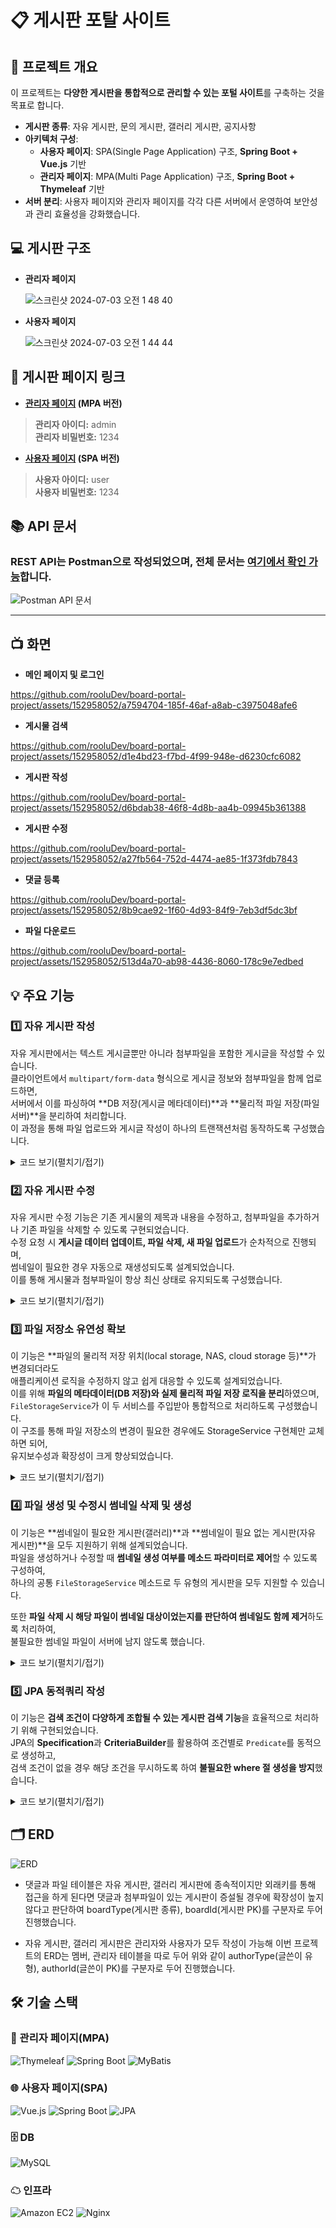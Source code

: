 # 📋 게시판 포탈 사이트

## 📝 프로젝트 개요
이 프로젝트는 **다양한 게시판을 통합적으로 관리할 수 있는 포털 사이트**를 구축하는 것을 목표로 합니다.

- **게시판 종류**: 자유 게시판, 문의 게시판, 갤러리 게시판, 공지사항
- **아키텍처 구성**:
  - **사용자 페이지**: SPA(Single Page Application) 구조, **Spring Boot + Vue.js** 기반
  - **관리자 페이지**: MPA(Multi Page Application) 구조, **Spring Boot + Thymeleaf** 기반
- **서버 분리**: 사용자 페이지와 관리자 페이지를 각각 다른 서버에서 운영하여 보안성과 관리 효율성을 강화했습니다.

## 💻 게시판 구조
+ **관리자 페이지**

  ![스크린샷 2024-07-03 오전 1 48 40](https://github.com/rooluDev/board-portal-project/assets/152958052/de163dde-e054-45a2-ab1a-9c24c66579ad)

+ **사용자 페이지**

  ![스크린샷 2024-07-03 오전 1 44 44](https://github.com/rooluDev/board-portal-project/assets/152958052/3be17fef-4c92-4e07-8611-d81a5cb7541a)


## 🔗 게시판 페이지 링크
+ **[관리자 페이지](http://3.35.111.101:8082/login) (MPA 버전)**
 
> **관리자 아이디:** admin  
> **관리자 비밀번호:** 1234
 
+ **[사용자 페이지](http://3.35.111.101/) (SPA 버전)**

> **사용자 아이디:** user  
> **사용자 비밀번호:** 1234

## 📚 API 문서

### REST API는 Postman으로 작성되었으며, 전체 문서는 [여기에서 확인 가능](https://documenter.getpostman.com/view/32925626/2sA3JRXyGT)합니다.

![Postman API 문서](https://github.com/rooluDev/board-portal-project/assets/152958052/71e90744-543d-415b-a027-94109042d4da)

---


## 📺 화면
  + **메인 페이지 및 로그인**
  

https://github.com/rooluDev/board-portal-project/assets/152958052/a7594704-185f-46af-a8ab-c3975048afe6

  + **게시물 검색**


https://github.com/rooluDev/board-portal-project/assets/152958052/d1e4bd23-f7bd-4f99-948e-d6230cfc6082


  + **게시판 작성**
  

https://github.com/rooluDev/board-portal-project/assets/152958052/d6bdab38-46f8-4d8b-aa4b-09945b361388


  + **게시판 수정**

https://github.com/rooluDev/board-portal-project/assets/152958052/a27fb564-752d-4474-ae85-1f373fdb7843


  
  + **댓글 등록**


https://github.com/rooluDev/board-portal-project/assets/152958052/8b9cae92-1f60-4d93-84f9-7eb3df5dc3bf


  + **파일 다운로드**
  

https://github.com/rooluDev/board-portal-project/assets/152958052/513d4a70-ab98-4436-8060-178c9e7edbed



## 💡 주요 기능

### 1️⃣ 자유 게시판 작성

자유 게시판에서는 텍스트 게시글뿐만 아니라 첨부파일을 포함한 게시글을 작성할 수 있습니다.  
클라이언트에서 `multipart/form-data` 형식으로 게시글 정보와 첨부파일을 함께 업로드하면,  
서버에서 이를 파싱하여 **DB 저장(게시글 메타데이터)**과 **물리적 파일 저장(파일 서버)**을 분리하여 처리합니다.  
이 과정을 통해 파일 업로드와 게시글 작성이 하나의 트랜잭션처럼 동작하도록 구성했습니다.

  <details>
   <summary>코드 보기(펼치기/접기)</summary>
  
    Controller
     ```
      @PostMapping("/board/free")
        public ResponseEntity addBoard(@Valid @ModelAttribute FreeBoardDto freeBoardDto,
                                       @RequestPart(name = "file", required = false) MultipartFile[] fileList,
                                       HttpServletRequest request) {
    
            ...
    
            return ResponseEntity.ok().build();
    
     ```
    DB Service
    ```
        /**
         * 자유게시물 추가
         *
         * @param freeBoardDto ( category_id, author_type, author_id, title, content )
         */
        Long addBoard(FreeBoardDto freeBoardDto);
    ```
    Storage Service
    ```
        /**
         * Multipart File List DB저장 및 물리적 파일 저장
         *
         * @param fileList 저장할 파일 리스트
         * @param boardId 게시판 번호
         * @param boardType 게시판 타입
         * @param thumbnail 썸네일 저장 할지
         */
        void storageFileList(MultipartFile[] fileList, Long boardId, String boardType, boolean thumbnail);
    ```
    
    [Controller 전체 코드](https://github.com/rooluDev/board-portal-project/blob/main/user-page/backend/src/main/java/com/user/backend/controller/FreeBoardController.java#L114-L145)
    
    [Storage Service 전체 코드](https://github.com/rooluDev/board-portal-project/blob/main/user-page/backend/src/main/java/com/user/backend/service/LocalStorageService.java#L34-L68)
  </details>

### 2️⃣ 자유 게시판 수정

자유 게시판 수정 기능은 기존 게시물의 제목과 내용을 수정하고, 첨부파일을 추가하거나 기존 파일을 삭제할 수 있도록 구현되었습니다.  
수정 요청 시 **게시글 데이터 업데이트, 파일 삭제, 새 파일 업로드**가 순차적으로 진행되며,  
썸네일이 필요한 경우 자동으로 재생성되도록 설계되었습니다.  
이를 통해 게시물과 첨부파일이 항상 최신 상태로 유지되도록 구성했습니다.


  <details>
    <summary>코드 보기(펼치기/접기)</summary>
   
     Controller
     ```
      /**
        * 자유게시판 수정
        *
        * @param boardId          PathVariable ( pk )
        * @param freeBoardDto     수정할 데이터
        * @param fileList         추가할 파일
        * @param deleteFileIdList 삭제할 파일의 pk 리스트
        * @param request          HttpServletRequest
        * @return null
        */
       @PutMapping("/board/free/{boardId}")
       public ResponseEntity modifyBoard(@PathVariable(name = "boardId") Long boardId,
                                         @Valid @ModelAttribute FreeBoardDto freeBoardDto,
                                         @RequestParam(name = "deleteFileIdList") List<Long> deleteFileIdList,
                                         @RequestPart(name = "file", required = false) MultipartFile[] fileList,
                                         HttpServletRequest request) {
   
           
           ...
  
           return ResponseEntity.ok().build();
      ```
      
      DB Service
      ```
      /**
       * 게시물 수정
       *
       * @param freeBoardDto ( categoryId, title, content, boardId )
       */
      void modifyBoard(FreeBoardDto freeBoardDto);
      ```
      
      Storage Service
      ```
      /**
       * 썸네일 DB저장 및 물리적 파일 저장
       *
       * @param fileDto 썸네일로 저장할 FileDto
       */
      void storageThumbnail(FileDto fileDto);
  
      /**
       * 파일 리스트 삭제
       *
       * @param deleteFileIdList 삭제할 파일들의 pk 리스트
       * @return 썸네일로 만든 파일 대상이 삭제가 되었는지
       */
      boolean deleteFileList(List<Long> deleteFileIdList);
      ```
      Mapper
      ```
      /**
       * UPDATE tb_free_board
       *
       * @param freeBoardDto ( categoryId, title, content, boardId )
       */
      void updateBoard(FreeBoardDto freeBoardDto);
      ```
      [Controller 전체코드](https://github.com/rooluDev/board-portal-project/blob/main/user-page/backend/src/main/java/com/user/backend/controller/FreeBoardController.java#L147-L186)
  
      [Storage Servie 전체코드](https://github.com/rooluDev/board-portal-project/blob/main/user-page/backend/src/main/java/com/user/backend/service/LocalStorageService.java#L34-L68)
   </details>

### 3️⃣ 파일 저장소 유연성 확보

이 기능은 **파일의 물리적 저장 위치(local storage, NAS, cloud storage 등)**가 변경되더라도  
애플리케이션 로직을 수정하지 않고 쉽게 대응할 수 있도록 설계되었습니다.  
이를 위해 **파일의 메타데이터(DB 저장)와 실제 물리적 파일 저장 로직을 분리**하였으며,  
`FileStorageService`가 이 두 서비스를 주입받아 통합적으로 처리하도록 구성했습니다.  
이 구조를 통해 파일 저장소의 변경이 필요한 경우에도 StorageService 구현체만 교체하면 되어,  
유지보수성과 확장성이 크게 향상되었습니다.

  <details>
    <summary>코드 보기(펼치기/접기)</summary>

     물리적 파일의 저장 위치 변경에 대응하기 위하여 (local storage, cloud storage, NAS 등...) 물리적 파일을 저장하는 StorageService Interface와 metadata를 저장하는 FileService Interface를 분리하고 
     위 두 인터페이스를 의존성을 주입하여 작동하는 FileStorageService를 작성해 유연성을 확보하였다.
   
          Metadata 저장소
          ```
         /**
         * File Service Interface
         */
         public interface FileService {
         
             /**
              * File 등록
              *
              * @param fileList DB에 저장할 File List
              * @param boardId  boardId ( pk )
              * @return 저장된 FileList
              */
             List<FileDto> addFileList(List<FileDto> fileList, Long boardId);
      
             ...
          ```
      
          물리적 파일 저장소
          ```
         /**
          * Storage Service
          */
         public interface StorageService {
         
             /**
              * Multipart File 리스트 물리적 파일 생성
              *
              * @param multipartFiles 저장할 파일
              * @param boardType 보드 타입
              * @return 저장된 파일들 FileDto 리스트
              */
             List<FileDto> storageFileList(MultipartFile[] multipartFiles, String boardType);
         
             /**
              * FileDto로 썸네일 물리적 생성
              *
              * @param fileDto 생성할 원본 파일
              * @return 생성된 Thumbnail의 객체
              */
             ThumbnailDto storageThumbnailFromFile(FileDto fileDto);
         }
         ```
      
         FileStorageService impl
         ```
         /**
          * FileStorageService Impl
          */
         @Service
         @RequiredArgsConstructor
         @Primary
         public class FileStorageServiceImpl implements FileStorageService {
         
             private final StorageService storageService;
             private final FileService fileService;
             private final ThumbnailService thumbnailService;
      
         ...
         ```
  
      [FileStorage Service 전체 코드](https://github.com/rooluDev/board-portal-project/blob/main/user-page/backend/src/main/java/com/user/backend/service/FileStorageServiceImpl.java)
  
   </details>

### 4️⃣ 파일 생성 및 수정시 썸네일 삭제 및 생성

이 기능은 **썸네일이 필요한 게시판(갤러리)**과 **썸네일이 필요 없는 게시판(자유 게시판)**을 모두 지원하기 위해 설계되었습니다.  
파일을 생성하거나 수정할 때 **썸네일 생성 여부를 메소드 파라미터로 제어**할 수 있도록 구성하여,  
하나의 공통 `FileStorageService` 메소드로 두 유형의 게시판을 모두 지원할 수 있습니다.  

또한 **파일 삭제 시 해당 파일이 썸네일 대상이었는지를 판단하여 썸네일도 함께 제거**하도록 처리하여,  
불필요한 썸네일 파일이 서버에 남지 않도록 했습니다.

  <details>
     <summary>코드 보기(펼치기/접기)</summary>
     썸네일이 필요한 게시판(갤러리)과 썸네일이 필요 없는 게시판(자유 게시판) 둘 다 사용하는 File Storage Service에서 썸네일의 생성 유무를 직접 주입해서 둘 다 사용 가능한 메소드를 생성했다.
  
     삭제 메소드
     ```
     /**
       * 파일 리스트 삭제
       *
       * @param deleteFileIdList 삭제할 파일들의 pk 리스트
       * @return 썸네일로 만든 파일 대상이 삭제가 되었는지
       */
      boolean deleteFileList(List<Long> deleteFileIdList);
     ```
     
     생성 메소드
     ```
     /**
       * Multipart File List DB저장 및 물리적 파일 저장
       *
       * @param fileList 저장할 파일 리스트
       * @param boardId 게시판 번호
       * @param boardType 게시판 타입
       * @param thumbnail 썸네일 저장 할지
       */
      void storageFileList(MultipartFile[] fileList, Long boardId, String boardType, boolean thumbnail);
     ```
  
     [FileStorageServiceImpl 전체 코드](https://github.com/rooluDev/board-portal-project/blob/main/user-page/backend/src/main/java/com/user/backend/service/FileStorageServiceImpl.java)
  </details>


### 5️⃣ JPA 동적쿼리 작성

이 기능은 **검색 조건이 다양하게 조합될 수 있는 게시판 검색 기능**을 효율적으로 처리하기 위해 구현되었습니다.  
JPA의 **Specification**과 **CriteriaBuilder**를 활용하여 조건별로 `Predicate`를 동적으로 생성하고,  
검색 조건이 없을 경우 해당 조건을 무시하도록 하여 **불필요한 where 절 생성을 방지**했습니다.

  <details>
   <summary>코드 보기(펼치기/접기)</summary>
     JPA의 Specification과 CriteriaBuilder를 활용하여 조건별 Predicate를 동적으로 생성하고, 검색 조건이 없는 경우에는 해당 조건을 무시하도록 구현.
  
     자유 게시판 Specification Class
     ```
     /**
       * 검색조건을 통한 쿼리 생성
       *
       * @param searchConditionDto 검색 조건
       * @return 쿼리
       */
      public static Specification<FreeBoard> findBySearchCondition(SearchConditionDto searchConditionDto) {
       ...
     ```
     
     FreeBoardRepository
     ```
     default Page<FreeBoard> findBySearchCondition(SearchConditionDto searchConditionDto) {
          Specification<FreeBoard> specification = FreeBoardSpecification.findBySearchCondition(searchConditionDto);
          Sort.Direction direction = Sort.Direction.fromString(searchConditionDto.getOrderDirection());
          String orderValue = searchConditionDto.getOrderValue() != null ? searchConditionDto.getOrderValue() : "createdAt";
          Pageable pageable = PageRequest.of(searchConditionDto.getPageNum() - 1, searchConditionDto.getPageSize(), direction, orderValue);
          return findAll(specification, pageable);
      }
     ```
  
     [FreeBoardSpecification 전체 코드](https://github.com/rooluDev/board-portal-project/blob/main/user-page/backend/src/main/java/com/user/backend/specification/FreeBoardSpecification.java)
  </details>


## 🗂 ERD
![ERD](https://github.com/rooluDev/board-portal-project/assets/152958052/a2754673-1a6c-4915-85d6-b30e3e180a89)

+ 댓글과 파일 테이블은 자유 게시판, 갤러리 게시판에 종속적이지만 외래키를 통해 접근을 하게 된다면 댓글과 첨부파일이 있는 게시판이 증설될 경우에 확장성이 높지 않다고 판단하여 boardType(게시판 종류), boardId(게시판 PK)를 구분자로 두어 진행했습니다.

+ 자유 게시판, 갤러리 게시판은 관리자와 사용자가 모두 작성이 가능해 이번 프로젝트의 ERD는 멤버, 관리자 테이블을 따로 두어 위와 같이 authorType(글쓴이 유형), authorId(글쓴이 PK)를 구분자로 두어 진행했습니다.

  
## 🛠 기술 스택
### 🔧 관리자 페이지(MPA)
![Thymeleaf](https://img.shields.io/badge/thymeleaf-005F0F?style=for-the-badge&logo=thymeleaf&logoColor=white)
![Spring Boot](https://img.shields.io/badge/springboot-6DB33F?style=for-the-badge&logo=springboot&logoColor=white)
![MyBatis](https://img.shields.io/badge/MyBatis-000000?style=for-the-badge&logo=MyBatis&logoColor=white)

### 🌐 사용자 페이지(SPA)
![Vue.js](https://img.shields.io/badge/vue.js-4FC08D?style=for-the-badge&logo=vue.js&logoColor=white)
![Spring Boot](https://img.shields.io/badge/springboot-6DB33F?style=for-the-badge&logo=springboot&logoColor=white)
![JPA](https://img.shields.io/badge/JPA-000000?style=for-the-badge&logoColor=white)

### 🗄 DB
![MySQL](https://img.shields.io/badge/mysql-4479A1?style=for-the-badge&logo=mysql&logoColor=white)

### ☁ 인프라
![Amazon EC2](https://img.shields.io/badge/amazonec2-FF9900?style=for-the-badge&logo=amazonec2&logoColor=white)
![Nginx](https://img.shields.io/badge/nginx-009639?style=for-the-badge&logo=nginx&logoColor=white)
